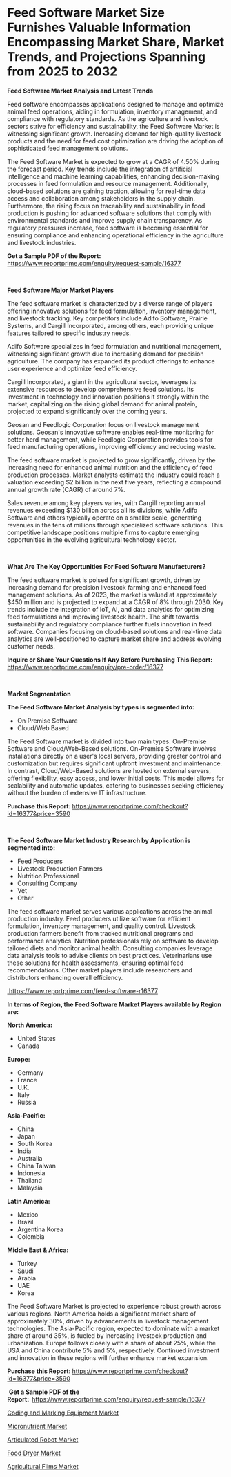 <p><h1>Feed Software Market Size Furnishes Valuable Information Encompassing Market Share, Market Trends, and Projections Spanning from 2025 to 2032</h1></p><p><strong>Feed Software Market Analysis and Latest Trends</strong></p>
<p><p>Feed software encompasses applications designed to manage and optimize animal feed operations, aiding in formulation, inventory management, and compliance with regulatory standards. As the agriculture and livestock sectors strive for efficiency and sustainability, the Feed Software Market is witnessing significant growth. Increasing demand for high-quality livestock products and the need for feed cost optimization are driving the adoption of sophisticated feed management solutions.</p><p>The Feed Software Market is expected to grow at a CAGR of 4.50% during the forecast period. Key trends include the integration of artificial intelligence and machine learning capabilities, enhancing decision-making processes in feed formulation and resource management. Additionally, cloud-based solutions are gaining traction, allowing for real-time data access and collaboration among stakeholders in the supply chain. Furthermore, the rising focus on traceability and sustainability in food production is pushing for advanced software solutions that comply with environmental standards and improve supply chain transparency. As regulatory pressures increase, feed software is becoming essential for ensuring compliance and enhancing operational efficiency in the agriculture and livestock industries.</p></p>
<p><strong>Get a Sample PDF of the Report:&nbsp;</strong> <a href="https://www.reportprime.com/enquiry/request-sample/16377?utm_campaign=2748&utm_medium=2&utm_source=Github&utm_content=ia&utm_term=17032025&utm_id=feed-software">https://www.reportprime.com/enquiry/request-sample/16377</a></p>
<p>&nbsp;</p>
<p><strong>Feed Software Major Market Players</strong></p>
<p><p>The feed software market is characterized by a diverse range of players offering innovative solutions for feed formulation, inventory management, and livestock tracking. Key competitors include Adifo Software, Prairie Systems, and Cargill Incorporated, among others, each providing unique features tailored to specific industry needs.</p><p>Adifo Software specializes in feed formulation and nutritional management, witnessing significant growth due to increasing demand for precision agriculture. The company has expanded its product offerings to enhance user experience and optimize feed efficiency. </p><p>Cargill Incorporated, a giant in the agricultural sector, leverages its extensive resources to develop comprehensive feed solutions. Its investment in technology and innovation positions it strongly within the market, capitalizing on the rising global demand for animal protein, projected to expand significantly over the coming years.</p><p>Geosan and Feedlogic Corporation focus on livestock management solutions. Geosan's innovative software enables real-time monitoring for better herd management, while Feedlogic Corporation provides tools for feed manufacturing operations, improving efficiency and reducing waste.</p><p>The feed software market is projected to grow significantly, driven by the increasing need for enhanced animal nutrition and the efficiency of feed production processes. Market analysts estimate the industry could reach a valuation exceeding $2 billion in the next five years, reflecting a compound annual growth rate (CAGR) of around 7%.</p><p>Sales revenue among key players varies, with Cargill reporting annual revenues exceeding $130 billion across all its divisions, while Adifo Software and others typically operate on a smaller scale, generating revenues in the tens of millions through specialized software solutions. This competitive landscape positions multiple firms to capture emerging opportunities in the evolving agricultural technology sector.</p></p>
<p>&nbsp;</p>
<p><strong>What Are The Key Opportunities For Feed Software Manufacturers?</strong></p>
<p><p>The feed software market is poised for significant growth, driven by increasing demand for precision livestock farming and enhanced feed management solutions. As of 2023, the market is valued at approximately $450 million and is projected to expand at a CAGR of 8% through 2030. Key trends include the integration of IoT, AI, and data analytics for optimizing feed formulations and improving livestock health. The shift towards sustainability and regulatory compliance further fuels innovation in feed software. Companies focusing on cloud-based solutions and real-time data analytics are well-positioned to capture market share and address evolving customer needs.</p></p>
<p><strong>Inquire or Share Your Questions If Any Before Purchasing This Report:</strong> <a href="https://www.reportprime.com/enquiry/pre-order/16377?utm_campaign=2748&utm_medium=2&utm_source=Github&utm_content=ia&utm_term=17032025&utm_id=feed-software">https://www.reportprime.com/enquiry/pre-order/16377</a></p>
<p>&nbsp;</p>
<p><strong>Market Segmentation</strong></p>
<p><strong>The Feed Software Market Analysis by types is segmented into:</strong></p>
<p><ul><li>On Premise Software</li><li>Cloud/Web Based</li></ul></p>
<p><p>The Feed Software market is divided into two main types: On-Premise Software and Cloud/Web-Based solutions. On-Premise Software involves installations directly on a user's local servers, providing greater control and customization but requires significant upfront investment and maintenance. In contrast, Cloud/Web-Based solutions are hosted on external servers, offering flexibility, easy access, and lower initial costs. This model allows for scalability and automatic updates, catering to businesses seeking efficiency without the burden of extensive IT infrastructure.</p></p>
<p><strong>Purchase this Report:&nbsp;</strong><a href="https://www.reportprime.com/checkout?id=16377&price=3590&utm_campaign=2748&utm_medium=2&utm_source=Github&utm_content=ia&utm_term=17032025&utm_id=feed-software">https://www.reportprime.com/checkout?id=16377&price=3590</a></p>
<p>&nbsp;</p>
<p><strong>The Feed Software Market Industry Research by Application is segmented into:</strong></p>
<p><ul><li>Feed Producers</li><li>Livestock Production Farmers</li><li>Nutrition Professional</li><li>Consulting Company</li><li>Vet</li><li>Other</li></ul></p>
<p><p>The feed software market serves various applications across the animal production industry. Feed producers utilize software for efficient formulation, inventory management, and quality control. Livestock production farmers benefit from tracked nutritional programs and performance analytics. Nutrition professionals rely on software to develop tailored diets and monitor animal health. Consulting companies leverage data analysis tools to advise clients on best practices. Veterinarians use these solutions for health assessments, ensuring optimal feed recommendations. Other market players include researchers and distributors enhancing overall efficiency.</p></p>
<p><a href="https://www.reportprime.com/feed-software-r16377?utm_campaign=2748&utm_medium=2&utm_source=Github&utm_content=ia&utm_term=17032025&utm_id=feed-software">&nbsp;https://www.reportprime.com/feed-software-r16377</a></p>
<p><strong>In terms of Region, the Feed Software Market Players available by Region are:</strong></p>
<p>
    <p> <strong> North America: </strong>
        <ul>
            <li>United States</li>
            <li>Canada</li>
        </ul>
        </p> 
    <p> <strong> Europe: </strong>
        <ul>
            <li>Germany</li>
            <li>France</li>
            <li>U.K.</li>
            <li>Italy</li>
            <li>Russia</li>
        </ul>
        </p> 
    <p> <strong> Asia-Pacific: </strong>
        <ul>
            <li>China</li>
            <li>Japan</li>
            <li>South Korea</li>
            <li>India</li>
            <li>Australia</li>
            <li>China Taiwan</li>
            <li>Indonesia</li>
            <li>Thailand</li>
            <li>Malaysia</li>
        </ul>
        </p> 
    <p> <strong> Latin America: </strong>
        <ul>
            <li>Mexico</li>
            <li>Brazil</li>
            <li>Argentina Korea</li>
            <li>Colombia</li>
        </ul>
        </p> 
    <p> <strong> Middle East & Africa: </strong>
        <ul>
            <li>Turkey</li>
            <li>Saudi</li>
            <li>Arabia</li>
            <li>UAE</li>
            <li>Korea</li>
        </ul>
    </p>
    </p>
<p><p>The Feed Software Market is projected to experience robust growth across various regions. North America holds a significant market share of approximately 30%, driven by advancements in livestock management technologies. The Asia-Pacific region, expected to dominate with a market share of around 35%, is fueled by increasing livestock production and urbanization. Europe follows closely with a share of about 25%, while the USA and China contribute 5% and 5%, respectively. Continued investment and innovation in these regions will further enhance market expansion.</p></p>
<p><strong>Purchase this Report: </strong><a href="https://www.reportprime.com/checkout?id=16377&price=3590&utm_campaign=2748&utm_medium=2&utm_source=Github&utm_content=ia&utm_term=17032025&utm_id=feed-software">https://www.reportprime.com/checkout?id=16377&price=3590</a></p>
<p>&nbsp;<strong>Get a Sample PDF of the Report:&nbsp;&nbsp;</strong><a href="https://www.reportprime.com/enquiry/request-sample/16377?utm_campaign=2748&utm_medium=2&utm_source=Github&utm_content=ia&utm_term=17032025&utm_id=feed-software">https://www.reportprime.com/enquiry/request-sample/16377</a></p>
<p><strong></strong></p>
<p><p><a href="https://www.linkedin.com/pulse/competitive-landscape-coding-marking-equipment-impressive-cagr-ibq7c?utm_campaign=2748&utm_medium=2&utm_source=Github&utm_content=ia&utm_term=17032025&utm_id=feed-software">Coding and Marking Equipment Market</a></p><p><a href="https://github.com/triattwood9919/Market-Research-Report-List-1/blob/main/micronutrient-market.md?utm_campaign=2748&utm_medium=2&utm_source=Github&utm_content=ia&utm_term=17032025&utm_id=feed-software">Micronutrient Market</a></p><p><a href="https://www.linkedin.com/pulse/in-depth-analysis-size-articulated-robot-market-its-rapidgrowth-wopue?utm_campaign=2748&utm_medium=2&utm_source=Github&utm_content=ia&utm_term=17032025&utm_id=feed-software">Articulated Robot Market</a></p><p><a href="https://www.linkedin.com/pulse/global-overview-food-dryer-market-revenue-share-player-sales-jwaye?utm_campaign=2748&utm_medium=2&utm_source=Github&utm_content=ia&utm_term=17032025&utm_id=feed-software">Food Dryer Market</a></p><p><a href="https://github.com/stillsfloria19981/Market-Research-Report-List-1/blob/main/agricultural-films-market.md?utm_campaign=2748&utm_medium=2&utm_source=Github&utm_content=ia&utm_term=17032025&utm_id=feed-software">Agricultural Films Market</a></p></p>
